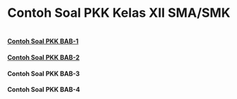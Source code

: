 # Contoh Soal PKK Kelas XII SMA/SMK
#
#### [Contoh Soal PKK BAB-1](contoh-soal/pkk-xll-bab1.md)
#### [Contoh Soal PKK BAB-2](contoh-soal/pkk-xll-bab2.md)
#### Contoh Soal PKK BAB-3
#### Contoh Soal PKK BAB-4